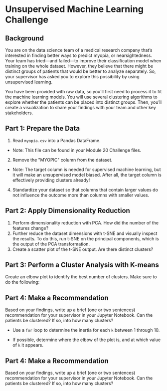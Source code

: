 # Unsupervised Machine Learning Challenge

## Background

You are on the data science team of a medical research company that’s interested in finding better ways to predict myopia, or nearsightedness. Your team has tried—and failed—to improve their classification model when training on the whole dataset. However, they believe that there might be distinct groups of patients that would be better to analyze separately. So, your supervisor has asked you to explore this possibility by using unsupervised learning.

You have been provided with raw data, so you’ll first need to process it to fit the machine learning models. You will use several clustering algorithms to explore whether the patients can be placed into distinct groups. Then, you’ll create a visualization to share your findings with your team and other key stakeholders.

## Part 1: Prepare the Data

1. Read <code>myopia.csv</code> into a Pandas DataFrame.

* Note: This file can be found in your Module 20 Challenge files.

2. Remove the "MYOPIC" column from the dataset.

* Note: The target column is needed for supervised machine learning, but it will make an unsupervised model biased. After all, the target column is effectively providing clusters already!

4. Standardize your dataset so that columns that contain larger values do not influence the outcome more than columns with smaller values.

## Part 2: Apply Dimensionality Reduction

1. Perform dimensionality reduction with PCA. How did the number of the features change?
2. Further reduce the dataset dimensions with t-SNE and visually inspect the results. To do this, run t-SNE on the principal components, which is the output of the PCA transformation.
3. Create a scatter plot of the t-SNE output. Are there distinct clusters?

## Part 3: Perform a Cluster Analysis with K-means

Create an elbow plot to identify the best number of clusters. Make sure to do the following:

## Part 4: Make a Recommendation

Based on your findings, write up a brief (one or two sentences) recommendation for your supervisor in your Jupyter Notebook. Can the patients be clustered? If so, into how many clusters?

* Use a <code>for</code> loop to determine the inertia for each <code>k</code> between 1 through 10.

* If possible, determine where the elbow of the plot is, and at which value of <code>k</code> it appears.

## Part 4: Make a Recommendation

Based on your findings, write up a brief (one or two sentences) recommendation for your supervisor in your Jupyter Notebook. Can the patients be clustered? If so, into how many clusters?
